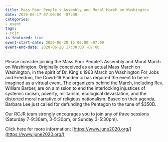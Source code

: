 ```yaml
---
title: Mass Poor People's Assembly and Moral March on Washington
date: 2020-06-17 07:00:00 -07:00
categories:
- event
tags:
- rcjr
is featured: true
event-start-date: 2020-06-20 15:00:00 -07:00
event-end-date: 2020-06-20 17:30:00 -07:00
---
```


Please consider joining the Mass Poor People’s Assembly and Moral March on Washington. Originally conceived as an actual Mass March on Washington, in the spirit of Dr. King's 1963 March on Washington For Jobs and Freedom, the Covid-19 Pandemic has required the event to be re-imagined as a virtual event.
The organizers behind the March, including Rev. William Barber, are on a mission to end the interlocking injustices of systemic racism, poverty, militarism, ecological devastation, and the distorted moral narrative of religious nationalism. Based on their agenda, Barbara Lee just called for defunding the Pentagon to the tune of $350B.

Our RCJR team strongly encourages you to join any of three sessions (Saturday 7-9:30am, 3-5:30pm, or Sunday 3-5:30pm).

Click here for more information: [https://www.june2020.org/](https://www.june2020.org/)